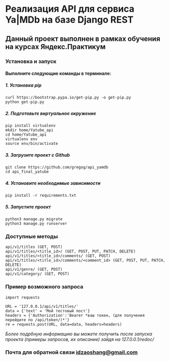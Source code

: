 # Реализация API для сервиса Ya|MDb на базе Django REST
## Данный проект выполнен в рамках обучения на курсах Яндекс.Практикум
### Установка и запуск
#### Выполните следующие команды в терминале:
##### 1. Установка pip
```
curl https://bootstrap.pypa.io/get-pip.py -o get-pip.py
python get-pip.py
```
##### 2. Подготовьте виртуальное окружение
```
pip install virtualenv
mkdir home/Yatube_api
cd home/Yatube_api
virtualenv env
source env/bin/activate
```
##### 3. Загрузите проект с Github
```
git clone https://github.com/gregog/api_yamdb
cd api_final_yatube
```
##### 4. Установите необходимые зависимости
```
pip install -r requirements.txt
```
##### 5. Запустите проект
```
python3 manage.py migrate
python3 manage.py runserver
```
### Доступные методы
```
api/v1/titles (GET, POST)
api/v1/titles/<title_id>/ (GET, POST, PUT, PATCH, DELETE)
api/v1/titles/<title_id>/comments/ (GET, POST)
api/v1/titles/<title_id>/comments/<comment_id> (GET, POST, PUT, PATCH, DELETE)
api/v1/genre/ (GET, POST)
api/v1/category/ (GET, POST)
```
### Пример возможного запроса
```
import requests

URL = '127.0.0.1/api/v1/titles/'
data = {'text' = 'Мой тестовый пост'}
headers = {'Authorization':'Bearer *ваш токен, (для получения перейдите по /api/token/)*'}
re = requests.post(URL, data=data, headers=headers)
```
*Более подрбную информацию вы можете получить после запуска проекта (примеры запросов, их описание) зайдя  на 127.0.0.1/redoc/*

### Почта для обратной связи idzaoshang@gmail.com
